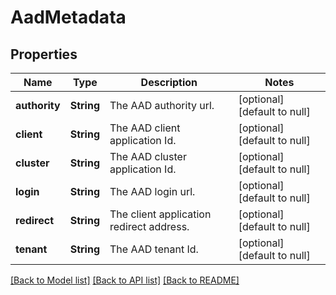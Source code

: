 # AadMetadata

## Properties
Name | Type | Description | Notes
------------ | ------------- | ------------- | -------------
**authority** | **String** | The AAD authority url. | [optional] [default to null]
**client** | **String** | The AAD client application Id. | [optional] [default to null]
**cluster** | **String** | The AAD cluster application Id. | [optional] [default to null]
**login** | **String** | The AAD login url. | [optional] [default to null]
**redirect** | **String** | The client application redirect address. | [optional] [default to null]
**tenant** | **String** | The AAD tenant Id. | [optional] [default to null]

[[Back to Model list]](../README.md#documentation-for-models) [[Back to API list]](../README.md#documentation-for-api-endpoints) [[Back to README]](../README.md)


